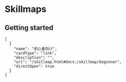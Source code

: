 # Skillmaps


## Getting started

```codecard
[
  {
    "name": "初心者向け",
    "cardType": "link",
    "description": "",
    "url": "/skillmap.html#docs:/skillmap/beginner",
    "directOpen": true
  }
]
```